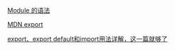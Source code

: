 [Module 的语法](https://es6.ruanyifeng.com/?search=export&x=0&y=0#docs/module)

[MDN export](https://developer.mozilla.org/zh-CN/docs/Web/JavaScript/Reference/Statements/export)

[export、export default和import用法详解，这一篇就够了](https://www.jianshu.com/p/541256d8abb3)

